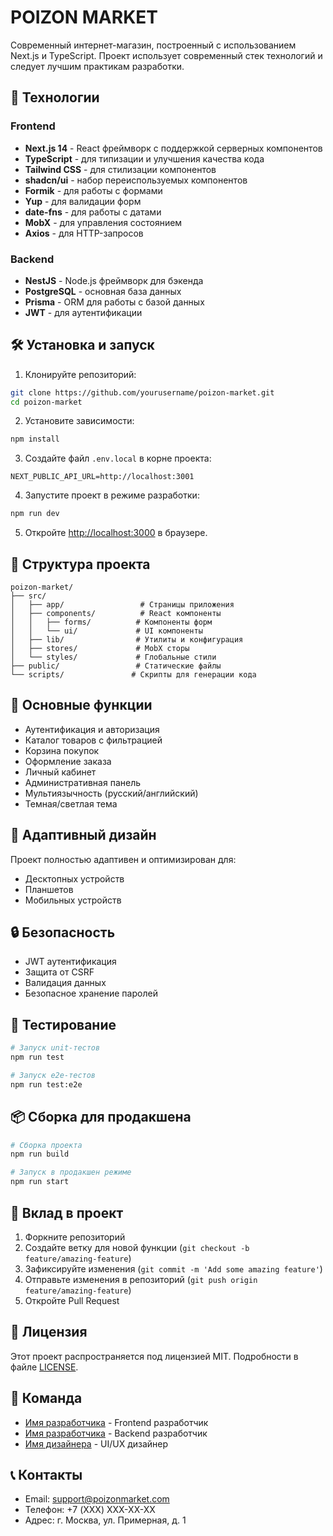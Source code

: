 # POIZON MARKET

Современный интернет-магазин, построенный с использованием Next.js и TypeScript. Проект использует современный стек технологий и следует лучшим практикам разработки.

## 🚀 Технологии

### Frontend
- **Next.js 14** - React фреймворк с поддержкой серверных компонентов
- **TypeScript** - для типизации и улучшения качества кода
- **Tailwind CSS** - для стилизации компонентов
- **shadcn/ui** - набор переиспользуемых компонентов
- **Formik** - для работы с формами
- **Yup** - для валидации форм
- **date-fns** - для работы с датами
- **MobX** - для управления состоянием
- **Axios** - для HTTP-запросов

### Backend
- **NestJS** - Node.js фреймворк для бэкенда
- **PostgreSQL** - основная база данных
- **Prisma** - ORM для работы с базой данных
- **JWT** - для аутентификации

## 🛠 Установка и запуск

1. Клонируйте репозиторий:
```bash
git clone https://github.com/yourusername/poizon-market.git
cd poizon-market
```

2. Установите зависимости:
```bash
npm install
```

3. Создайте файл `.env.local` в корне проекта:
```env
NEXT_PUBLIC_API_URL=http://localhost:3001
```

4. Запустите проект в режиме разработки:
```bash
npm run dev
```

5. Откройте [http://localhost:3000](http://localhost:3000) в браузере.

## 📁 Структура проекта

```
poizon-market/
├── src/
│   ├── app/                 # Страницы приложения
│   ├── components/          # React компоненты
│   │   ├── forms/          # Компоненты форм
│   │   └── ui/             # UI компоненты
│   ├── lib/                # Утилиты и конфигурация
│   ├── stores/             # MobX сторы
│   └── styles/             # Глобальные стили
├── public/                 # Статические файлы
└── scripts/               # Скрипты для генерации кода
```

## 🔧 Основные функции

- Аутентификация и авторизация
- Каталог товаров с фильтрацией
- Корзина покупок
- Оформление заказа
- Личный кабинет
- Административная панель
- Мультиязычность (русский/английский)
- Темная/светлая тема

## 📱 Адаптивный дизайн

Проект полностью адаптивен и оптимизирован для:
- Десктопных устройств
- Планшетов
- Мобильных устройств

## 🔒 Безопасность

- JWT аутентификация
- Защита от CSRF
- Валидация данных
- Безопасное хранение паролей

## 🧪 Тестирование

```bash
# Запуск unit-тестов
npm run test

# Запуск e2e-тестов
npm run test:e2e
```

## 📦 Сборка для продакшена

```bash
# Сборка проекта
npm run build

# Запуск в продакшен режиме
npm run start
```

## 🤝 Вклад в проект

1. Форкните репозиторий
2. Создайте ветку для новой функции (`git checkout -b feature/amazing-feature`)
3. Зафиксируйте изменения (`git commit -m 'Add some amazing feature'`)
4. Отправьте изменения в репозиторий (`git push origin feature/amazing-feature`)
5. Откройте Pull Request

## 📄 Лицензия

Этот проект распространяется под лицензией MIT. Подробности в файле [LICENSE](LICENSE).

## 👥 Команда

- [Имя разработчика](https://github.com/username) - Frontend разработчик
- [Имя разработчика](https://github.com/username) - Backend разработчик
- [Имя дизайнера](https://github.com/username) - UI/UX дизайнер

## 📞 Контакты

- Email: support@poizonmarket.com
- Телефон: +7 (XXX) XXX-XX-XX
- Адрес: г. Москва, ул. Примерная, д. 1 
